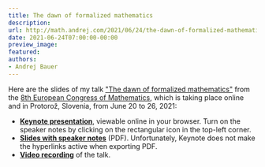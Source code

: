 ```yaml
---
title: The dawn of formalized mathematics
description:
url: http://math.andrej.com/2021/06/24/the-dawn-of-formalized-mathematics/
date: 2021-06-24T07:00:00-00:00
preview_image:
featured:
authors:
- Andrej Bauer
---
```


<p>Here are the slides of my talk <a href="https://8ecm.si/system/admin/abstracts/pdfs/000/001/117/original/andrej-bauer.pdf">&quot;The dawn of formalized mathematics&quot;</a> from the <a href="https://8ecm.si">8th European Congress of Mathematics</a>, which is taking place online and in Protoro&#382;, Slovenia, from June 20 to 26, 2021:</p>

<ul>
  <li><a href="https://www.icloud.com/keynote/0Gkr1yM7XY-31aQleWf-fiW7A#The_Dawn_of_Formalized_Mathematics"><strong>Keynote presentation</strong></a>, viewable online in your browser. Turn on the speaker notes by clicking on the rectangular icon in the top-left corner.</li>
  <li><a href="http://math.andrej.com/asset/data/the-dawn-of-formalized-mathematics.pdf"><strong>Slides with speaker notes</strong></a> (PDF). Unfortunately, Keynote does not make the hyperlinks active when exporting PDF.</li>
  <li><a href="https://youtu.be/zp6WleEjHUg"><strong>Video recording</strong></a> of the talk.</li>
</ul>
